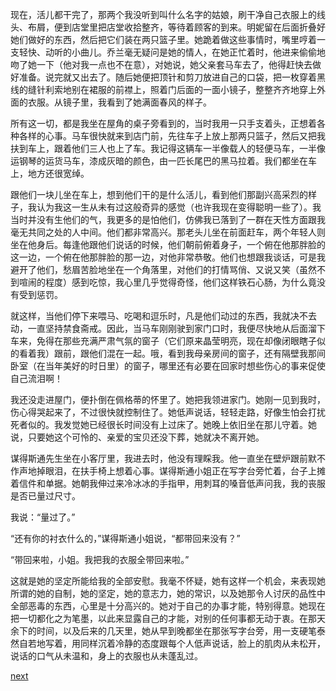 
现在，活儿都干完了，那两个我没听到叫什么名字的姑娘，刷干净自己衣服上的线头、布屑，便到店堂里把店堂收拾整齐，等待着顾客的到来。明妮留在后面折叠好她们做好的东西，然后把它们装在两只篮子里。她跪着做这些事情时，嘴里哼着一支轻快、动听的小曲儿。乔兰毫无疑问是她的情人，在她正忙着时，他进来偷偷地吻了她一下（他对我一点也不在意），对她说，她父亲套马车去了，他得赶快去做好准备。说完就又出去了。随后她便把顶针和剪刀放进自己的口袋，把一枚穿着黑线的缝针利索地别在裙服的前襟上，照着门后面的一面小镜子，整整齐齐地穿上外面的衣服。从镜子里，我看到了她满面春风的样子。

所有这一切，都是我坐在屋角的桌子旁看到的，当时我用一只手支着头，正想着各种各样的心事。马车很快就来到店门前，先往车子上放上那两只篮子，然后又把我扶到车上，跟着他们三人也上了车。我记得这辆车一半像载人的轻便马车，一半像运钢琴的运货马车，漆成灰暗的颜色，由一匹长尾巴的黑马拉着。我们都坐在车上，地方还很宽绰。

跟他们一块儿坐在车上，想到他们干的是什么活儿，看到他们那副兴高采烈的样子，我认为我这一生从未有过这般奇异的感觉（也许我现在变得聪明一些了）。我当时并没有生他们的气，我更多的是怕他们，仿佛我已落到了一群在天性方面跟我毫无共同之处的人中间。他们都非常高兴。那老头儿坐在前面赶车，两个年轻人则坐在他身后。每逢他跟他们说话的时候，他们朝前俯着身子，一个俯在他那胖脸的这一边，一个俯在他那胖脸的那一边，对他非常恭敬。他们也想跟我谈话，可是我避开了他们，愁眉苦脸地坐在一个角落里，对他们的打情骂俏、又说又笑（虽然不到喧闹的程度）感到吃惊，我心里几乎觉得奇怪，他们这样铁石心肠，为什么竟没有受到惩罚。

就这样，当他们停下来喂马、吃喝和逗乐时，凡是他们动过的东西，我就决不去动，一直坚持禁食斋戒。因此，当马车刚刚驶到家门口时，我便尽快地从后面溜下车来，免得在那些充满严肃气氛的窗子（它们原来晶莹明亮，现在却像闭眼瞎子似的看着我）跟前，跟他们混在一起。哦，看到我母亲房间的窗子，还有隔壁我那间卧室（在当年美好的时日里）的窗子，哪里还有必要在回家时想些伤心的事来促使自己流泪啊！

我还没走进屋门，便扑倒在佩格蒂的怀里了。她把我领进家门。她刚一见到我时，伤心得哭起来了，不过很快就控制住了。她低声说话，轻轻走路，好像生怕会打扰死者似的。我发觉她已经很长时间没有上过床了。她晚上依旧坐在那儿守着。她说，只要她这个可怜的、亲爱的宝贝还没下葬，她就决不离开她。

谋得斯通先生坐在小客厅里，我进去时，他没有理睬我。他一直坐在壁炉跟前默不作声地掉眼泪，在扶手椅上想着心事。谋得斯通小姐正在写字台旁忙着，台子上摊着信件和单据。她朝我伸过来冷冰冰的手指甲，用刺耳的嗓音低声问我，我的丧服是否已量过尺寸。

我说：“量过了。”

“还有你的衬衣什么的，”谋得斯通小姐说，“都带回来没有？”

“带回来啦，小姐。我把我的衣服全带回来啦。”

这就是她的坚定所能给我的全部安慰。我毫不怀疑，她有这样一个机会，来表现她所谓的她的自制，她的坚定，她的意志力，她的常识，以及她那令人讨厌的品性中全部恶毒的东西，心里是十分高兴的。她对于自己的办事才能，特别得意。她现在把一切都化之为笔墨，以此来显露自己的才能，对别的任何事都无动于衷。在那天余下的时间，以及后来的几天里，她从早到晚都坐在那张写字台旁，用一支硬笔泰然自若地写着，用同样沉着冷静的态度跟每个人低声说话，脸上的肌肉从未松开，说话的口气从未温和，身上的衣服也从未蓬乱过。

[next](page130.md)